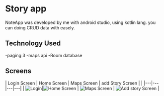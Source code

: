 # Story app 
NoteApp was developed by me with android studio, using kotlin lang. you can doing CRUD data with easely.

## Technology Used
-paging 3
-maps api
-Room database

## Screens 

| Login Screen | Home Screen | Maps Screen | add Story Screen |   |
|---|---|---|---|
| ![Login](https://drive.google.com/uc?id=17O_8RD3ChtuGAQbc3Ocvn7rhqzQeLtr6)|![Home Screen](https://drive.google.com/uc?id=17N5STpjdVLbsCJcwsvOarGGjiAmUadyn) | ![Maps Screen](https://drive.google.com/uc?id=17M8kPFeGcvm7w_QnhFcyq1AutzlIayKI) | ![Add story Screen](https://drive.google.com/uc?id=17Fj7oo6jK6obohWnvEqcDE6c7IvE3htX) | 
